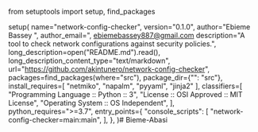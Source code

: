 from setuptools import setup, find_packages

setup(
    name="network-config-checker",
    version="0.1.0",
    author="Ebieme Bassey ",
    author_email=", ebiemebassey887@gmail.com
    description="A tool to check network configurations against security policies.",
    long_description=open("README.md").read(),
    long_description_content_type="text/markdown",
    url="https://github.com/akintunero/network-config-checker",
    packages=find_packages(where="src"),
    package_dir={"": "src"},
    install_requires=[
        "netmiko",
        "napalm",
        "pyyaml",
        "jinja2"
    ],
    classifiers=[
        "Programming Language :: Python :: 3",
        "License :: OSI Approved :: MIT License",
        "Operating System :: OS Independent",
    ],
    python_requires=">=3.7",
    entry_points={
        "console_scripts": [
            "network-config-checker=main:main",
        ],
    },
)# Bieme-Abasi